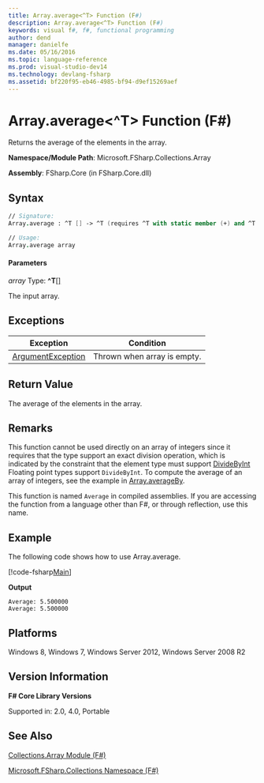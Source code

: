 ```yaml
---
title: Array.average<^T> Function (F#)
description: Array.average<^T> Function (F#)
keywords: visual f#, f#, functional programming
author: dend
manager: danielfe
ms.date: 05/16/2016
ms.topic: language-reference
ms.prod: visual-studio-dev14
ms.technology: devlang-fsharp
ms.assetid: bf220f95-eb46-4985-bf94-d9ef15269aef 
---
```


# Array.average<^T> Function (F#)

Returns the average of the elements in the array.

**Namespace/Module Path**: Microsoft.FSharp.Collections.Array

**Assembly**: FSharp.Core (in FSharp.Core.dll)


## Syntax

```fsharp
// Signature:
Array.average : ^T [] -> ^T (requires ^T with static member (+) and ^T with static member DivideByInt and ^T with static member Zero)

// Usage:
Array.average array
```


#### Parameters
*array*
Type: **^T**[[]](https://msdn.microsoft.com/library/def20292-9aae-4596-9275-b94e594f8493)

The input array.

## Exceptions
|Exception|Condition|
|---------|---------|
|[ArgumentException](https://msdn.microsoft.com/library/system.argumentexception.aspx)|Thrown when array is empty.|

## Return Value
The average of the elements in the array.

## Remarks
This function cannot be used directly on an array of integers since it requires that the type support an exact division operation, which is indicated by the constraint that the element type must support [DivideByInt](https://msdn.microsoft.com/library/24b70b03-c9fb-4edf-b04e-c9d8355fe1ca) Floating point types support `DivideByInt`. To compute the average of an array of integers, see the example in [Array.averageBy](https://msdn.microsoft.com/library/e9d64609-06a3-48f0-bc07-226ab0f85c54).

This function is named `Average` in compiled assemblies. If you are accessing the function from a language other than F#, or through reflection, use this name.

## Example

The following code shows how to use Array.average.

[!code-fsharp[Main](~samples/snippets/fsharp/arrays/snippet43.fs)]

**Output**

```
Average: 5.500000
Average: 5.500000
```

## Platforms
Windows 8, Windows 7, Windows Server 2012, Windows Server 2008 R2


## Version Information
**F# Core Library Versions**

Supported in: 2.0, 4.0, Portable

## See Also
[Collections.Array Module &#40;F&#35;&#41;](Collections.Array-Module-%5BFSharp%5D.md)

[Microsoft.FSharp.Collections Namespace &#40;F&#35;&#41;](Microsoft.FSharp.Collections-Namespace-%5BFSharp%5D.md)